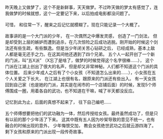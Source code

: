 <div id="sina_keyword_ad_area2" class="articalContent  ">
			昨天晚上又做梦了，这个不是新鲜事，天天做梦。不过昨天做的梦太有感觉了，连我做梦的时候就想，这个一定要记下来，以后拍成电影都没问题了。
<div><br /></DIV>
<div>可惜， 和往常一下，醒来之后记忆就模糊了。现在只能记录一个大概了。</DIV>
<div><br /></DIV>
<div>故事讲的是一个大门派的少年， 在一次偶然之中爆发灵感， 创造了一门剑法，
但是却受到上层的嫉妒而遭到追杀，在几次惊险之后成功逃脱。刚开始的时候这个剑法还有些生疏，有些飘逸。但是当少年闭关苦心钻研之后，
已经成熟，基本上敌人都是毫无还手之力。在这其间他还遇到了四个兄弟。 五个人一起开创了一个新的门派，叫“五X派”
（X忘了是啥了，做梦的时候觉得这个名字很棒……），
这个门派在江湖上创出了很大的名声，但是却又非常神秘。人们都不知道这个门派的具体位置。
后来少年成人之后有了个小女孩（不知道怎么出来的……），小女孩在五个人关爱之下长大， 在江湖上也很有名，跟原来的门派还有些出入。
有一天女孩回到自己家（也是她的门派，其实是在闹市的一个店铺后面）的时候，发现5个师傅围成一圈，用着各自的武功，也不知道在干嘛，喊了半天都没反应。</DIV>
<div><br /></DIV>
<div>记忆到此为止，后面的真想不起来了， 往下自己编吧……</DIV>
<div><br /></DIV>
<div>五个师傅想要把他们的武功融为一体，然后传授给女孩。最终虽然成功了，但是只有以前的那个少年活了下来。
这其中既有五人因为吵架导致的意见不统一，也有融合的时候出现的意外， 少年悔恨交加，
教会女孩绝世武功之后就云游四海了。剩下女孩和原来的门派出现一段传奇故事。</DIV>							
		</div>